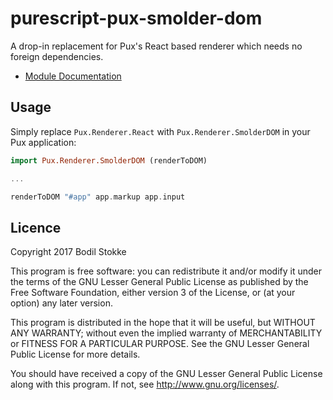 # purescript-pux-smolder-dom

A drop-in replacement for Pux's React based renderer which needs no foreign dependencies.

- [Module Documentation](https://pursuit.purescript.org/packages/purescript-pux-smolder-dom/)

## Usage

Simply replace `Pux.Renderer.React` with `Pux.Renderer.SmolderDOM` in your Pux application:

```purescript
import Pux.Renderer.SmolderDOM (renderToDOM)

...

renderToDOM "#app" app.markup app.input
```

## Licence

Copyright 2017 Bodil Stokke

This program is free software: you can redistribute it and/or modify
it under the terms of the GNU Lesser General Public License as
published by the Free Software Foundation, either version 3 of the
License, or (at your option) any later version.

This program is distributed in the hope that it will be useful, but
WITHOUT ANY WARRANTY; without even the implied warranty of
MERCHANTABILITY or FITNESS FOR A PARTICULAR PURPOSE. See the GNU
Lesser General Public License for more details.

You should have received a copy of the GNU Lesser General Public
License along with this program. If not, see
<http://www.gnu.org/licenses/>.
